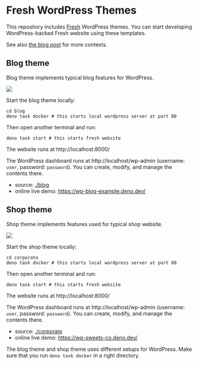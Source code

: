 # Fresh WordPress Themes

This repository includes [Fresh](https://fresh.deno.dev/) WordPress themes. You
can start developing WordPress-backed Fresh website using these templates.

See also
[the blog post](https://deno.com/blog/introducing-fresh-wordpress-themes) for
more contexts.

## Blog theme

Blog theme implements typical blog features for WordPress.

![](./.github/blog-screenshot.png)

Start the blog theme locally:

```
cd blog
deno task docker # this starts local wordpress server at port 80
```

Then open another terminal and run:

```
deno task start # this starts fresh website
```

The website runs at http://localhost:8000/

The WordPress dashboard runs at http://localhost/wp-admin (username: `user`,
password: `password`). You can create, modify, and manage the contents there.

- source: [./blog](./blog)
- online live demo: https://wp-blog-example.deno.dev/

## Shop theme

Shop theme implements features used for typical shop website.

![](./.github/shop-screenshot.png)

Start the shop theme locally:

```
cd corporate
deno task docker # this starts local wordpress server at port 80
```

Then open another terminal and run:

```
deno task start # this starts fresh website
```

The website runs at http://localhost:8000/

The WordPress dashboard runs at http://localhost/wp-admin (username: `user`,
password: `password`). You can create, modify, and manage the contents there.

- source: [./corporate](./corporate)
- online live demo: https://wp-sweets-co.deno.dev/

The blog theme and shop theme uses different setups for WordPress. Make sure
that you run `deno task docker` in a right directory.
